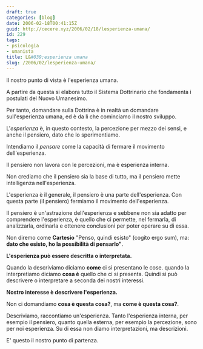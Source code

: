 ```yaml
---
draft: true
categories: [blog]
date: 2006-02-18T00:41:15Z
guid: http://cecere.xyz/2006/02/18/lesperienza-umana/
id: 229
tags:
- psicologia
- umanista
title: L&#039;esperienza umana
slug: /2006/02/lesperienza-umana/
---
```


Il nostro punto di vista è l'esperienza umana.
  
A partire da questa si elabora tutto il Sistema Dottrinario che fondamenta i postulati del Nuovo Umanesimo.
  
Per tanto, domandare sulla Dottrina è in realtà un domandare sull'esperienza umana, ed è da lì che cominciamo il nostro sviluppo.
  
L'_esperienza_ è, in questo contesto, la percezione per mezzo dei sensi, e anche il pensiero, dato che lo sperimentiamo.
  
Intendiamo il _pensare_ come la capacità di fermare il movimento dell'esperienza.
  
Il pensiero non lavora con le percezioni, ma è esperienza interna.
  
Non crediamo che il pensiero sia la base di tutto, ma il pensiero mette intelligenza nell'esperienza.
  
L'esperienza è il generale, il pensiero è una parte dell'esperienza. Con questa parte (il pensiero) fermiamo il movimento dell'esperienza.
  
Il pensiero è un'astrazione dell'esperienza e sebbene non sia adatto per comprendere l'esperienza, è quello che ci permette, nel fermarla, di analizzarla, ordinarla e ottenere conclusioni per poter operare su di essa.
  
Non diremo come **Cartesio** "Penso, quindi esisto" (cogito ergo sum), ma: **dato che esisto, ho la possibilità di pensarlo"**.

**L'esperienza può essere descritta o interpretata.**
  
Quando la descriviamo diciamo **come** ci si presentano le cose. quando la interpretiamo diciamo **cosa è** quello che ci si presenta. Quindi si può descrivere o interpretare a seconda dei nostri interessi.
  
**Nostro interesse è descrivere l'esperienza.**
  
Non ci domandiamo **cosa è questa cosa?**, ma **come è questa cosa?**.
  
Descriviamo, raccontiamo un'esperienza. Tanto l'esperienza interna, per esempio il pensiero, quanto quella esterna, per esempio la percezione, sono per noi esperienza. Su di essa non diamo interpretazioni, ma descrizioni.
  
E' questo il nostro punto di partenza.